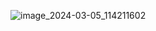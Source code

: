 
![image_2024-03-05_114211602](https://github.com/ameerwael1/Youtube_Downlaod_Tutorial/assets/112827751/a057ed06-c0dc-4afb-9d2d-cb4217669770)
